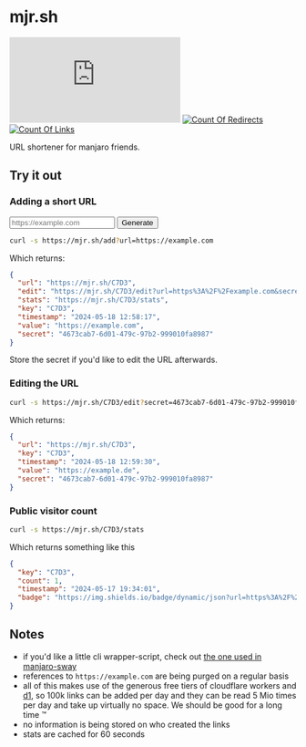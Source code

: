 # mjr.sh

[![GitHub Repo stars](https://img.shields.io/github/stars/manjaro-contrib/mjr.sh)](https://mjr.sh/C736)
[![Count Of Redirects](https://img.shields.io/badge/dynamic/json?url=https%3A%2F%2Fmjr.sh%2Fstats&query=%24.redirects&label=redirects)](https://mjr.sh/stats)
[![Count Of Links](https://img.shields.io/badge/dynamic/json?url=https%3A%2F%2Fmjr.sh%2Fstats&query=%24.links&label=links)](https://mjr.sh/stats)

URL shortener for manjaro friends.

## Try it out

### Adding a short URL

<form id="form" method="GET" action="https://mjr.sh/add">
  <input id="url" type="text" name="url" placeholder="https://example.com" pattern="https://.*" required>
  <input id="submit" type="submit" value="Generate">
</form>

<div id="result"></div>

```sh
curl -s https://mjr.sh/add?url=https://example.com
```

Which returns:

```json
{
  "url": "https://mjr.sh/C7D3",
  "edit": "https://mjr.sh/C7D3/edit?url=https%3A%2F%2Fexample.com&secret=4673cab7-6d01-479c-97b2-999010fa8987",
  "stats": "https://mjr.sh/C7D3/stats",
  "key": "C7D3",
  "timestamp": "2024-05-18 12:58:17",
  "value": "https://example.com",
  "secret": "4673cab7-6d01-479c-97b2-999010fa8987"
}
```

Store the secret if you'd like to edit the URL afterwards.

### Editing the URL

```sh
curl -s https://mjr.sh/C7D3/edit?secret=4673cab7-6d01-479c-97b2-999010fa8987&url=https%3A%2F%2Fexample.de
```

Which returns:

```json
{
  "url": "https://mjr.sh/C7D3",
  "key": "C7D3",
  "timestamp": "2024-05-18 12:59:30",
  "value": "https://example.de",
  "secret": "4673cab7-6d01-479c-97b2-999010fa8987"
}
```

### Public visitor count

```sh
curl -s https://mjr.sh/C7D3/stats
```

Which returns something like this

```json
{
  "key": "C7D3",
  "count": 1,
  "timestamp": "2024-05-17 19:34:01",
  "badge": "https://img.shields.io/badge/dynamic/json?url=https%3A%2F%2Fmjr.sh%2FAB34%2Fstats&query=%24.count&label=redirects"
}
```

## Notes

- if you'd like a little cli wrapper-script, check out [the one used in manjaro-sway](https://mjr.sh/11F8)
- references to `https://example.com` are being purged on a regular basis
- all of this makes use of the generous free tiers of cloudflare workers and [d1](https://developers.cloudflare.com/d1/platform/pricing/), so 100k links can be added per day and they can be read 5 Mio times per day and take up virtually no space. We should be good for a long time :tm:
- no information is being stored on who created the links
- stats are cached for 60 seconds

<script async>
  var result = document.querySelector('#result')
  var searchParams = new URLSearchParams(document.location.search)
  var params = Object.fromEntries(searchParams);

  if (params["url"]) {
    var pre = document.querySelector(".language-sh").cloneNode(true)
    var copied = pre.querySelector(".copied")
    copied.setAttribute('data-code', params["url"])
    var content = pre.querySelector("code").querySelector("span")
    content.innerHTML = `url: <a href="${params["url"]}">${params["url"]}</a>\nedit: <a href="${params["edit"]}">${params["edit"]}</a>\nstats: <a href="${params["stats"]}">${params["stats"]}</a>`
    result.appendChild(pre);
  }
</script>
